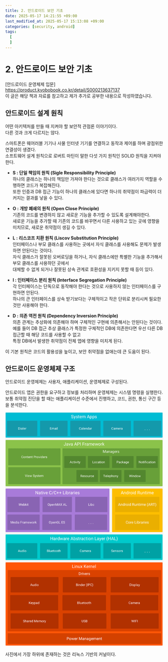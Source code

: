 ```yaml
---
title: 2. 안드로이드 보안 기초
date: 2025-05-17 14:21:55 +09:00
last_modified_at: 2025-05-17 15:13:08 +09:00
categories: [security, android]
tags:
  [
  ]
---
```


# **2. 안드로이드 보안 기초**

[안드로이드 운영체제 입문] https://product.kyobobook.co.kr/detail/S000213637137<br>
이 글은 해당 책과 자료를 참고하고 제가 추가로 공부한 내용으로 작성하였습니다.

## 안드로이드 설계 원칙
어떤 아키텍처를 만들 때 지켜야 할 보안적 관점론 이야기이다.<br>
다른 것과 크게 다르지는 않다.<br>

스마트폰은 웨어러블 기기나 사물 인터넷 기기를 연결하고 동작과 제어를 하며 광점위한 연결성이 생겼다.<br>
소프트웨어 설계 원칙으로 로버트 마틴이 말한 다섯 가지 원칙인 SOLID 원칙을 지켜야 한다.

- **S : 단일 책임의 원칙 (Sigle Responsibility Principle)**<br>
하나의 클래스는 하나의 책임만 가져야 한다는 것으로 클래스가 여러가지 역할을 수행하면 코드가 복잡해진다.<br>
또한 인증과 DB 접근 기능이 하나의 클래스에 있다면 하나의 취약점이 파급력이 더 커지는 결과를 낳을 수 있다.<br>

- **O : 개방 폐쇄의 원칙 (Open Close Principle)**<br>
기존의 코드를 변경하지 않고 새로운 기능을 추가할 수 있도록 설계해야한다.<br>
새로운 기능을 추가할 때 기존의 코드를 바꾸면서 다른 사용하고 있는 곳에 영향을 미치므로, 새로운 취약점이 생길 수 있다.<br>

- **L : 리스코프 치환 원칙 (Liscov Substitution Principle)**<br>
인터페이스나 부모 클래스를 사용하는 곳에서 자식 클래스를 사용해도 문제가 발생하면 안된다는 것이다.<br>
자식 클래스가 잘못된 오버로딩을 하거나, 자식 클래스에만 특별한 기능을 추가해서 부모 클래스를 사용하던 곳에서<br>
대체할 수 없게 되거나 잘못된 상속 관계로 호환성을 지키지 못할 때 등이 있다.

- **I : 인터페이스 분리 원칙 (Interface Segregation Principle)**<br>
각 인터페이스는 단독으로 동작해야 한다는 것으로 사용하지 않는 인터페이스를 구현하면 안된다.<br>
하나의 큰 인터페이스를 상속 받기보다는 구체적이고 작은 단위로 분리시켜 필요한 것만 사용해야 한다.<br>

- **D : 의존 역전 원칙 (Dependency Inversion Principle)**<br>
의존 관계는 추상화에 의존해야 하며 구체적인 구현에 의존해서는 안된다는 것이다.<br>
예를 들어 DB 접근 추상 클래스가 특정한 구체적인 DB에 의존한다면 우선 다른 DB 접근할 때 해당 코드를 사용할 수 없고<br>
특정 DB에서 발생한 취약점이 전체 앱에 영향을 미치게 된다.

이 기본 원칙은 코드의 활용성을 높이고, 보안 취약점을 없애는데 큰 도움이 된다.<br>

## 안드로이드 운영체제 구조
안드로이드 운영체제는 사용자, 애플리케이션, 운영체제로 구성된다.<br>

안드로이드 앱은 권한을 요구하고 정보를 처리하며 운영체제는 시스템 명령을 실행한다.<br>
보통 취약점 진단을 할 때는 애플리케이션 수준에서 진행하고, 코드, 권한, 통신 구간 등을 분석한다.<br>

![image](../assets/img/security/android/and_os.PNG)<br>

사진에서 가장 하위에 존재하는 것은 리눅스 기반의 커널이다.<br>
